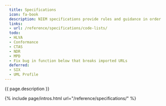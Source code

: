```yaml
---
  title: Specifications
  icon: fa-book
  description: NIEM specifications provide rules and guidance in order to facilitate consistent and well-defined information exchanges.
  links:
  - url: /reference/specifications/code-lists/
  todo:
  - HLVA
  - Conformance
  - CTAS
  - NDR
  - MPD
  - Fix bug in function below that breaks imported URLs
  deferred:
  - SIX
  - UML Profile
---
```


{{ page.description }}

{% include page/intros.html url="/reference/specifications/" %}
